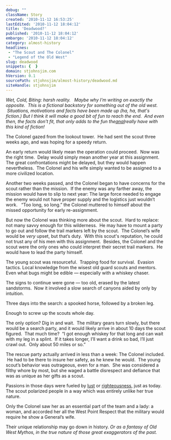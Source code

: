 ```yaml
---
debug: ""
className: Story
created: '2010-11-12 16:53:25'
lastEdited: '2010-11-12 18:04:12'
title: 'Deadwood?'
published: '2010-11-12 18:04:12'
embargo: '2010-11-12 18:04:12'
category: almost-history
headlines:
 - "The Scout and The Colonel"
 - "Legend of the Old West"
slug: deadwood
snippets: {  }
domain: stjohnsjim.com
hVersion: 0.1
sourcePath: stjohnsjim/almost-history/deadwood.md
siteHandle: stjohnsjim
---
```

_Wet, Cold, Biting: harsh reality. &nbsp; Maybe why I&rsquo;m writing on exactly the opposite.&nbsp; This is a fictional backstory for something out of the old west. &nbsp;Situations, motivations and facts have been made up (ha, ha, that's fiction.) But I think it will make a good bit of fun to reach the end. &nbsp;And even then, the facts don't fit, that only adds to the fun the_[_anal_][0]_really have with this kind of fiction!_

The Colonel gazed from the lookout tower.&nbsp; He had sent the scout three weeks ago, and was hoping for a speedy return.

An early return would likely mean the operation could proceed.&nbsp; Now was the right time.&nbsp; Delay would simply mean another year at this assignment.&nbsp; The great confrontations might be delayed, but they would happen nevertheless.&nbsp; The Colonel and his wife simply wanted to be assigned to a more civilized location.

Another two weeks passed, and the Colonel began to have concerns for the scout rather than the mission.&nbsp; If the enemy was any farther away, the mission would have to slip to next year: The large force needed to engage the enemy would not have proper supply and the logistics just wouldn&rsquo;t work. &nbsp; &ldquo;Too long, so long.&rdquo; the Colonel muttered to himself about the missed opportunity for early re-assignment.

But now the Colonel was thinking more about the scout.&nbsp; Hard to replace: not many savvy enough for this wilderness.&nbsp; He may have to mount a party to go out and follow the trail markers left by the scout.&nbsp; The Colonel&rsquo;s wife would be _very_ upset, but that&rsquo;s duty. &nbsp;With this scout's reputation, he could not trust any of his men with this assignment.&nbsp; Besides, the Colonel and the scout were the only ones who could interpret their secret trail markers.&nbsp; He would have to lead the party himself.

The young scout was resourceful.&nbsp; Trapping food for survival.&nbsp; Evasion tactics. Local knowledge from the wisest old guard scouts and mentors.&nbsp; Even what bugs might be edible &mdash; especially with a whiskey chaser.

The signs to continue were gone &mdash; too old, erased by the latest sandstorms.&nbsp; Now it involved a slow search of canyons aided by only by intuition.

Three days into the search: a spooked horse, followed by a broken leg.

Enough to screw up the scouts whole day.

The only option? Dig in and wait.&nbsp; The military gears turn slowly, but there would be a search party, and it would likely arrive in about 10 days the scout figured.&nbsp; That much time?&nbsp; &ldquo;I got enough whiskey for that long and can wait with my leg in a splint.&nbsp; If it takes longer, I&rsquo;ll want a drink so bad, I&rsquo;ll just crawl out.&nbsp; Only about 50 miles or so.&rdquo;

The rescue party actually arrived in less than a week: The Colonel included. &nbsp;He had to be there to insure her safety, as he knew he would. &nbsp;The young scout&rsquo;s behavior was outrageous, even for a man.&nbsp; She was considered a filthy whore by most, but she waged a battle disrespect and defiance that was as unique as her gifts as a scout.

Passions in those days were fueled by [lust][1] or [righteousness][2], just as today.&nbsp; The scout polarized people in a way which was entirely unlike her true nature.&nbsp;

Only the Colonel saw her as an essential part of the team and a lady: a woman, and accorded her all the West Point Respect that the military would require he show a General&rsquo;s wife.

Their unique relationship may go down in history.&nbsp;_Or as a fantasy of Old West Mythos, in the true nature of those great exaggerators of the past._

[0]: http://www.theonion.com/articles/war-on-string-may-be-unwinnable-says-cat-general,9636/
[1]: http://www.google.com/search?rls=en&amp;q=blue+state&amp;ie=UTF-8&amp;oe=UTF-8
[2]: http://www.google.com/search?rls=en&amp;q=red+state&amp;ie=UTF-8&amp;oe=UTF-8
